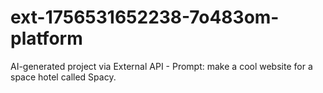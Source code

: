 # ext-1756531652238-7o483om-platform
AI-generated project via External API - Prompt: make a cool website for a space hotel called Spacy.
